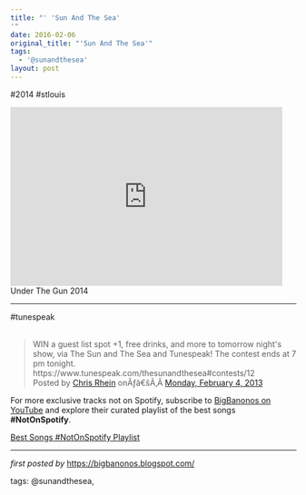 ```yaml
---
title: "' 'Sun And The Sea'
'"
date: 2016-02-06
original_title: "'Sun And The Sea'"
tags:
  - '@sunandthesea'
layout: post
---
```

#2014 #stlouis<br />
<iframe allowfullscreen="" frameborder="0" height="315" src="https://www.youtube.com/embed/O0y3PbxUqUE?list=PLtuNtuTatqI1cR9clFS2SGyRMUnX2VoJk" width="95%"></iframe><br />
Under The Gun 2014
<br />
<hr />
#tunespeak <br />
<div id="fb-root">
</div>
<script>(function(d, s, id) { var js, fjs = d.getElementsByTagName(s)[0]; if (d.getElementById(id)) return; js = d.createElement(s); js.id = id; js.src = "//connect.facebook.net/en_US/sdk.js#xfbml=1&version=v2.3"; fjs.parentNode.insertBefore(js, fjs);}(document, 'script', 'facebook-jssdk'));</script><br />
<div class="fb-post" data-href="https://www.facebook.com/events/523956937627946/permalink/540914165932223/" data-width="500">
<div class="fb-xfbml-parse-ignore">
<blockquote cite="https://www.facebook.com/events/523956937627946/permalink/540914165932223/">
WIN a guest list spot +1, free drinks, and more to tomorrow night's show, via The Sun and The Sea and Tunespeak! The contest ends at 7 pm tonight. https://www.tunespeak.com/thesunandthesea#contests/12<br />
Posted by <a href="https://www.blogger.com/blogger.g?blogID=6817930984197672883#" role="button">Chris Rhein</a> onÃƒâ€šÃ‚Â <a href="https://www.facebook.com/events/523956937627946/permalink/540914165932223/">Monday, February 4, 2013</a></blockquote>
</div>
</div>


<!--Subscribe and Playlist Links-->
<div>
    <p>For more exclusive tracks not on Spotify, subscribe to <a href="https://www.youtube.com/@BigBanonos" target="_blank">BigBanonos on YouTube</a> and explore their curated playlist of the best songs <strong>#NotOnSpotify</strong>.</p>
    <p><a href="https://www.youtube.com/playlist?list=PLtuNtuTatqI0kFahUCbtbfenC_ET5O_tr" target="_blank">Best Songs #NotOnSpotify Playlist<br /></a></p></div>

<hr />

<p><em>first posted by</em> <a href="https://bigbanonos.blogspot.com/" rel="noopener" target="_new">https://bigbanonos.blogspot.com/</a></p>

<p>tags: @sunandthesea,</p>
